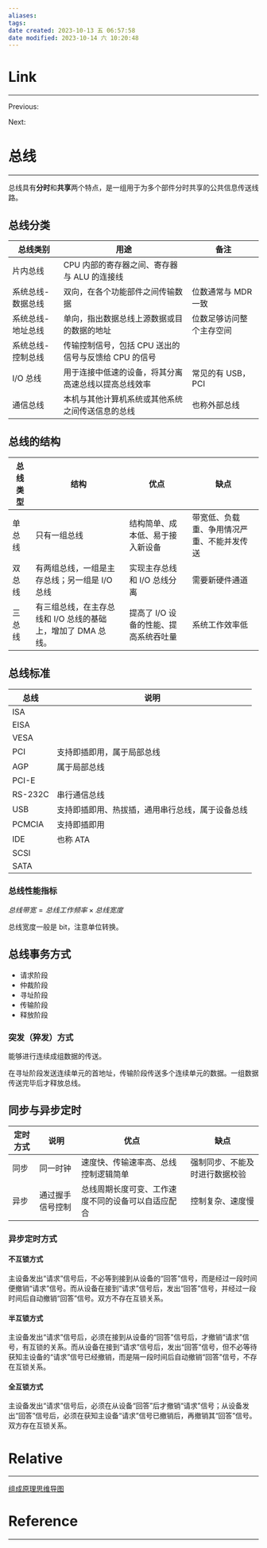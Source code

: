 ```yaml
---
aliases:
tags:
date created: 2023-10-13 五 06:57:58
date modified: 2023-10-14 六 10:20:48
---
```


# Link

---

Previous:

Next:

# 总线

---

总线具有**分时**和**共享**两个特点，是一组用于为多个部件分时共享的公共信息传送线路。

## 总线分类

| 总线类别          | 用途                                                 | 备注                     |
| ----------------- | ---------------------------------------------------- | ------------------------ |
| 片内总线          | CPU 内部的寄存器之间、寄存器与 ALU 的连接线          |                          |
| 系统总线-数据总线 | 双向，在各个功能部件之间传输数据                     | 位数通常与 MDR 一致      |
| 系统总线-地址总线 | 单向，指出数据总线上源数据或目的数据的地址           | 位数足够访问整个主存空间 |
| 系统总线-控制总线 | 传输控制信号，包括 CPU 送出的信号与反馈给 CPU 的信号 |                          |
| I/O 总线          | 用于连接中低速的设备，将其分离高速总线以提高总线效率 | 常见的有 USB，PCI        |
| 通信总线          | 本机与其他计算机系统或其他系统之间传送信息的总线     | 也称外部总线             |

## 总线的结构

| 总线类型 | 结构                                                         | 优点                                  | 缺点                                       |
| -------- | ------------------------------------------------------------ | ------------------------------------- | ------------------------------------------ |
| 单总线   | 只有一组总线                                                 | 结构简单、成本低、易于接入新设备      | 带宽低、负载重、争用情况严重、不能并发传送 |
| 双总线   | 有两组总线，一组是主存总线；另一组是 I/O 总线                | 实现主存总线和 I/O 总线分离           | 需要新硬件通道                             |
| 三总线   | 有三组总线，在主存总线和 I/O 总线的基础上，增加了 DMA 总线。 | 提高了 I/O 设备的性能、提高系统吞吐量 | 系统工作效率低                             |

## 总线标准

| 总线    | 说明                                             |
| ------- | ------------------------------------------------ |
| ISA     |                                                  |
| EISA    |                                                  |
| VESA    |                                                  |
| PCI     | 支持即插即用，属于局部总线                       |
| AGP     | 属于局部总线                                     |
| PCI-E   |                                                  |
| RS-232C | 串行通信总线                                     |
| USB     | 支持即插即用、热拔插，通用串行总线，属于设备总线 |
| PCMCIA  | 支持即插即用                                     |
| IDE     | 也称 ATA                                         |
| SCSI    |                                                  |
| SATA    |                                                  |

### 总线性能指标

$总线带宽=总线工作频率\times 总线宽度$

总线宽度一般是 bit，注意单位转换。

## 总线事务方式

- 请求阶段
- 仲裁阶段
- 寻址阶段
- 传输阶段
- 释放阶段

### 突发（猝发）方式

能够进行连续成组数据的传送。

在寻址阶段发送连续单元的首地址，传输阶段传送多个连续单元的数据。一组数据传送完毕后才释放总线。

## 同步与异步定时

| 定时方式 | 说明             | 优点                                               | 缺点                           |
| -------- | ---------------- | -------------------------------------------------- | ------------------------------ |
| 同步     | 同一时钟         | 速度快、传输速率高、总线控制逻辑简单               | 强制同步、不能及时进行数据校验 |
| 异步     | 通过握手信号控制 | 总线周期长度可变、工作速度不同的设备可以自适应配合 | 控制复杂、速度慢               |

### 异步定时方式

#### 不互锁方式

主设备发出“请求”信号后，不必等到接到从设备的“回答”信号，而是经过一段时间便撤销“请求”信号。而从设备在接到“请求”信号后，发出“回答”信号，并经过一段时间后自动撤销“回答”信号。双方不存在互锁关系。

#### 半互锁方式

主设备发出“请求”信号后，必须在接到从设备的“回答”信号后，才撤销“请求”信号，有互锁的关系。而从设备在接到“请求”信号后，发出“回答”信号，但不必等待获知主设备的“请求”信号已经撤销，而是隔一段时间后自动撤销“回答”信号，不存在互锁关系。

#### 全互锁方式

主设备发出“请求”信号后，必须在从设备“回答”后才撤销“请求”信号；从设备发出“回答”信号后，必须在获知主设备“请求”信号已撤销后，再撤销其“回答”信号。双方存在互锁关系。

# Relative

---

[组成原理思维导图](组成原理思维导图.md)

# Reference

---
